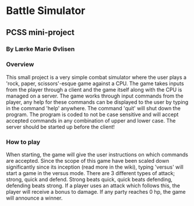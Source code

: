 # Battle Simulator
## PCSS mini-project
### By Lærke Marie Øvlisen

### Overview
This small project is a very simple combat simulator where the user plays a 'rock, paper, scissors'-esque game against a CPU. The game takes inputs from the player through a client and the game itself along with the CPU is managed on a server. 
The game works through input commands from the player, any help for these commands can be displayed to the user by typing in the command 'help' anywhere. 
The command 'quit' will shut down the program. 
The program is coded to not be case sensitive and will accept accepted commands in any combination of upper and lower case. 
The server should be started up before the client!

### How to play
When starting, the game will give the user instructions on which commands are accepted. 
Since the scope of this game have been scaled down significantly since its inception (read more in the wiki), typing 'versus' will start a game in the versus mode. 
There are 3 different types of attack; strong, quick and defend. 
Strong beats quick, quick beats defending, defending beats strong. 
If a player uses an attack which follows this, the player will receive a bonus to damage. 
If any party reaches 0 hp, the game will announce a winner. 


